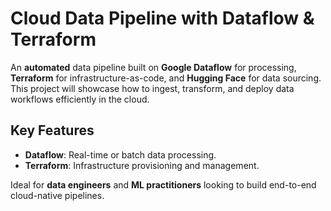 # Cloud Data Pipeline with Dataflow & Terraform

An **automated** data pipeline built on **Google Dataflow** for processing, **Terraform** for infrastructure-as-code, and **Hugging Face** for data sourcing. This project will showcase how to ingest, transform, and deploy data workflows efficiently in the cloud.

## Key Features
- **Dataflow**: Real-time or batch data processing.
- **Terraform**: Infrastructure provisioning and management.

Ideal for **data engineers** and **ML practitioners** looking to build end-to-end cloud-native pipelines.
